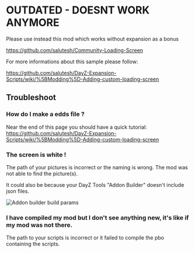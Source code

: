 # OUTDATED - DOESNT WORK ANYMORE

Please use instead this mod which works without expansion as a bonus

https://github.com/salutesh/Community-Loading-Screen

For more informations about this sample please follow:

https://github.com/salutesh/DayZ-Expansion-Scripts/wiki/%5BModding%5D-Adding-custom-loading-screen

## Troubleshoot

### How do I make a edds file ?
Near the end of this page you should have a quick tutorial: https://github.com/salutesh/DayZ-Expansion-Scripts/wiki/%5BModding%5D-Adding-custom-loading-screen

### The screen is white !
The path of your pictures is incorrect or the naming is wrong. The mod was not able to find the picture(s).

It could also be because your DayZ Tools "Addon Builder" doesn't include json files.

![Addon builder build params](https://cdn.discordapp.com/attachments/717340814878965831/888535750432411698/unknown.png)

### I have compiled my mod but I don't see anything new, it's like if my mod was not there.
The path to your scripts is incorrect or it failed to compile the pbo containing the scripts.
